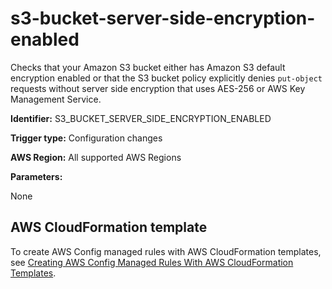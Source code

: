 # s3\-bucket\-server\-side\-encryption\-enabled<a name="s3-bucket-server-side-encryption-enabled"></a>

Checks that your Amazon S3 bucket either has Amazon S3 default encryption enabled or that the S3 bucket policy explicitly denies `put-object` requests without server side encryption that uses AES\-256 or AWS Key Management Service\.  

**Identifier:** S3\_BUCKET\_SERVER\_SIDE\_ENCRYPTION\_ENABLED

**Trigger type:** Configuration changes

**AWS Region:** All supported AWS Regions

**Parameters:**

 None  

## AWS CloudFormation template<a name="w24aac11c29c17d319c15"></a>

To create AWS Config managed rules with AWS CloudFormation templates, see [Creating AWS Config Managed Rules With AWS CloudFormation Templates](aws-config-managed-rules-cloudformation-templates.md)\.